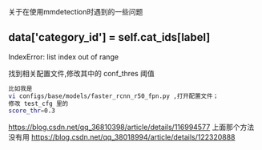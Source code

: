 关于在使用mmdetection时遇到的一些问题
## data['category_id'] = self.cat_ids[label]
IndexError: list index out of range

找到相关配置文件,修改其中的 conf_thres 阈值
```bash
比如我是
vi configs/base/models/faster_rcnn_r50_fpn.py ,打开配置文件；
修改 test_cfg 里的
score_thr=0.3
```
https://blog.csdn.net/qq_36810398/article/details/116994577
上面那个方法没有用
https://blog.csdn.net/qq_38018994/article/details/122320888
